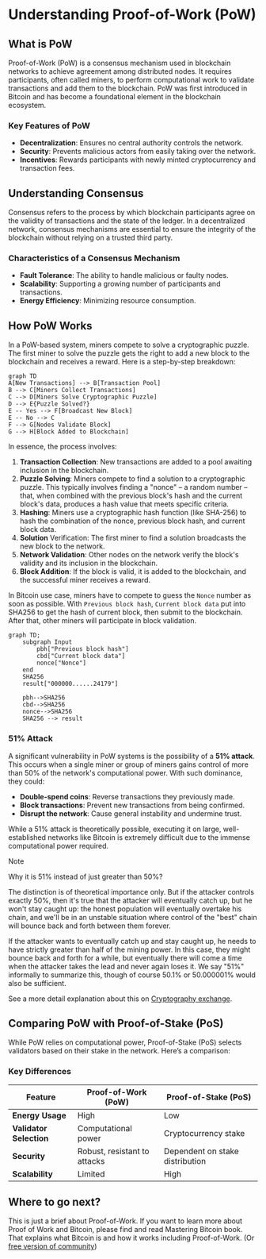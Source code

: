 # Understanding Proof-of-Work (PoW)

## What is PoW

Proof-of-Work (PoW) is a consensus mechanism used in blockchain networks to achieve agreement among distributed nodes. It requires participants, often called miners, to perform computational work to validate transactions and add them to the blockchain. PoW was first introduced in Bitcoin and has become a foundational element in the blockchain ecosystem.

### Key Features of PoW

- **Decentralization**: Ensures no central authority controls the network.
- **Security**: Prevents malicious actors from easily taking over the network.
- **Incentives**: Rewards participants with newly minted cryptocurrency and transaction fees.

## Understanding Consensus

Consensus refers to the process by which blockchain participants agree on the validity of transactions and the state of the ledger. In a decentralized network, consensus mechanisms are essential to ensure the integrity of the blockchain without relying on a trusted third party.

### Characteristics of a Consensus Mechanism

- **Fault Tolerance**: The ability to handle malicious or faulty nodes.
- **Scalability**: Supporting a growing number of participants and transactions.
- **Energy Efficiency**: Minimizing resource consumption.

## How PoW Works

In a PoW-based system, miners compete to solve a cryptographic puzzle. The first miner to solve the puzzle gets the right to add a new block to the blockchain and receives a reward. Here is a step-by-step breakdown:

```mermaid
graph TD
A[New Transactions] --> B[Transaction Pool]
B --> C[Miners Collect Transactions]
C --> D[Miners Solve Cryptographic Puzzle]
D --> E{Puzzle Solved?}
E -- Yes --> F[Broadcast New Block]
E -- No --> C
F --> G[Nodes Validate Block]
G --> H[Block Added to Blockchain]
```

In essence, the process involves:

1. **Transaction Collection**: New transactions are added to a pool awaiting inclusion in the blockchain.
2. **Puzzle Solving**: Miners compete to find a solution to a cryptographic puzzle. This typically involves finding a "nonce" – a random number – that, when combined with the previous block's hash and the current block's data, produces a hash value that meets specific criteria.
3. **Hashing**: Miners use a cryptographic hash function (like SHA-256) to hash the combination of the nonce, previous block hash, and current block data.
4. **Solution** Verification: The first miner to find a solution broadcasts the new block to the network.
5. **Network Validation**: Other nodes on the network verify the block's validity and its inclusion in the blockchain.
6. **Block Addition**: If the block is valid, it is added to the blockchain, and the successful miner receives a reward.


In Bitcoin use case, miners have to compete to guess the `Nonce` number as soon as possible.
With `Previous block hash`, `Current block data` put into SHA256 to get the hash of current block, then submit to the blockchain.
After that, other miners will participate in block validation.

```mermaid
graph TD;
    subgraph Input
        pbh["Previous block hash"]
        cbd["Current block data"]
        nonce["Nonce"]
    end
    SHA256
    result["000000......24179"]

    pbh-->SHA256
    cbd-->SHA256
    nonce-->SHA256
    SHA256 --> result
```

### 51% Attack

A significant vulnerability in PoW systems is the possibility of a **51% attack**. This occurs when a single miner or group of miners gains control of more than 50% of the network's computational power. With such dominance, they could:

- **Double-spend coins**: Reverse transactions they previously made.
- **Block transactions**: Prevent new transactions from being confirmed.
- **Disrupt the network**: Cause general instability and undermine trust.

While a 51% attack is theoretically possible, executing it on large, well-established networks like Bitcoin is extremely difficult due to the immense computational power required.

> [!Note]
> Why it is 51% instead of just greater than 50%?

The distinction is of theoretical importance only. But if the attacker controls exactly 50%, then it's true that the attacker will eventually catch up, but he won't stay caught up: the honest population will eventually overtake his chain, and we'll be in an unstable situation where control of the "best" chain will bounce back and forth between them forever.

If the attacker wants to eventually catch up and stay caught up, he needs to have strictly greater than half of the mining power. In this case, they might bounce back and forth for a while, but eventually there will come a time when the attacker takes the lead and never again loses it. We say "51%" informally to summarize this, though of course 50.1% or 50.000001% would also be sufficient.

See a more detail explanation about this on [Cryptography exchange](https://crypto.stackexchange.com/a/97741).

## Comparing PoW with Proof-of-Stake (PoS)

While PoW relies on computational power, Proof-of-Stake (PoS) selects validators based on their stake in the network. Here’s a comparison:

### Key Differences

| Feature                 | Proof-of-Work (PoW)          | Proof-of-Stake (PoS)            |
| ----------------------- | ---------------------------- | ------------------------------- |
| **Energy Usage**        | High                         | Low                             |
| **Validator Selection** | Computational power          | Cryptocurrency stake            |
| **Security**            | Robust, resistant to attacks | Dependent on stake distribution |
| **Scalability**         | Limited                      | High                            |

## Where to go next?

This is just a brief about Proof-of-Work. If you want to learn more about Proof of Work and Bitcoin, please find and read Mastering Bitcoin book. That explains what Bitcoin is and how it works including Proof-of-Work. (Or [free version of community](https://github.com/bitcoinbook/bitcoinbook))

